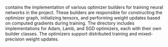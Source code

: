 contains the implementation of various optimizer builders for training neural networks in the project. These builders are responsible for constructing the optimizer graph, initializing tensors, and performing weight updates based on computed gradients during training. The directory includes implementations for Adam, Lamb, and SGD optimizers, each with their own builder classes. The optimizers support distributed training and mixed-precision weight updates.